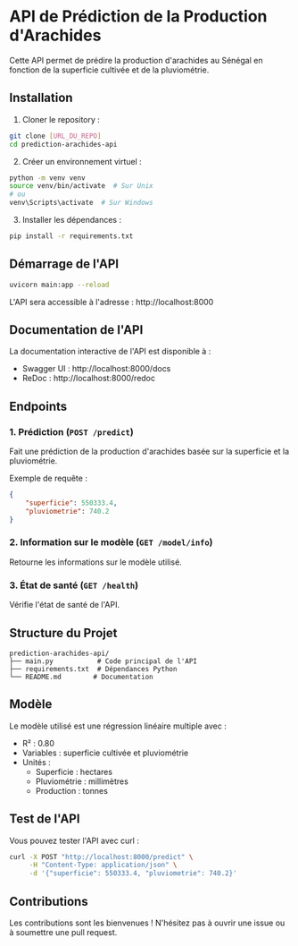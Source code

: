 # API de Prédiction de la Production d'Arachides

Cette API permet de prédire la production d'arachides au Sénégal en fonction de la superficie cultivée et de la pluviométrie.

## Installation

1. Cloner le repository :
```bash
git clone [URL_DU_REPO]
cd prediction-arachides-api
```

2. Créer un environnement virtuel :
```bash
python -m venv venv
source venv/bin/activate  # Sur Unix
# ou
venv\Scripts\activate  # Sur Windows
```

3. Installer les dépendances :
```bash
pip install -r requirements.txt
```

## Démarrage de l'API

```bash
uvicorn main:app --reload
```

L'API sera accessible à l'adresse : http://localhost:8000

## Documentation de l'API

La documentation interactive de l'API est disponible à :
- Swagger UI : http://localhost:8000/docs
- ReDoc : http://localhost:8000/redoc

## Endpoints

### 1. Prédiction (`POST /predict`)

Fait une prédiction de la production d'arachides basée sur la superficie et la pluviométrie.

Exemple de requête :
```json
{
    "superficie": 550333.4,
    "pluviometrie": 740.2
}
```

### 2. Information sur le modèle (`GET /model/info`)

Retourne les informations sur le modèle utilisé.

### 3. État de santé (`GET /health`)

Vérifie l'état de santé de l'API.

## Structure du Projet

```
prediction-arachides-api/
├── main.py           # Code principal de l'API
├── requirements.txt  # Dépendances Python
└── README.md        # Documentation
```

## Modèle

Le modèle utilisé est une régression linéaire multiple avec :
- R² : 0.80
- Variables : superficie cultivée et pluviométrie
- Unités :
  - Superficie : hectares
  - Pluviométrie : millimètres
  - Production : tonnes

## Test de l'API

Vous pouvez tester l'API avec curl :

```bash
curl -X POST "http://localhost:8000/predict" \
     -H "Content-Type: application/json" \
     -d '{"superficie": 550333.4, "pluviometrie": 740.2}'
```

## Contributions

Les contributions sont les bienvenues ! N'hésitez pas à ouvrir une issue ou à soumettre une pull request.
